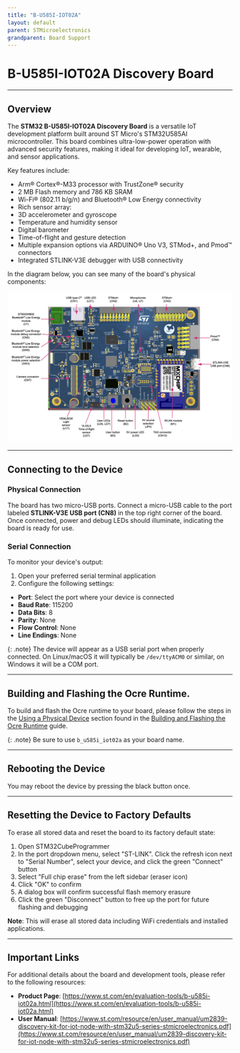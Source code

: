 ```yaml
---
title: "B-U585I-IOT02A"
layout: default
parent: STMicroelectronics 
grandparent: Board Support
---
```


# B-U585I-IOT02A Discovery Board

---

## Overview

The **STM32 B-U585I-IOT02A Discovery Board** is a versatile IoT development platform built around ST Micro's STM32U585AI microcontroller. This board combines ultra-low-power operation with advanced security features, making it ideal for developing IoT, wearable, and sensor applications.

Key features include:
* Arm® Cortex®-M33 processor with TrustZone® security
* 2 MB Flash memory and 786 KB SRAM
* Wi-Fi® (802.11 b/g/n) and Bluetooth® Low Energy connectivity
* Rich sensor array:
 * 3D accelerometer and gyroscope
 * Temperature and humidity sensor
 * Digital barometer
 * Time-of-flight and gesture detection
* Multiple expansion options via ARDUINO® Uno V3, STMod+, and Pmod™ connectors
* Integrated STLINK-V3E debugger with USB connectivity

In the diagram below, you can see many of the board's physical components:

![Board Layout](B-U585I-IOT02A.png)

---

## Connecting to the Device

### Physical Connection
The board has two micro-USB ports. Connect a micro-USB cable to the port labeled **STLINK-V3E USB port (CN8)** in the top right corner of the board. Once connected, power and debug LEDs should illuminate, indicating the board is ready for use.

### Serial Connection
To monitor your device's output:
1. Open your preferred serial terminal application 
2. Configure the following settings:
  * **Port**: Select the port where your device is connected
  * **Baud Rate**: 115200
  * **Data Bits**: 8
  * **Parity**: None
  * **Flow Control**: None
  * **Line Endings**: None

{: .note}
The device will appear as a USB serial port when properly connected. On Linux/macOS it will typically be `/dev/ttyACM0` or similar, on Windows it will be a COM port.

---

## Building and Flashing the Ocre Runtime.

To build and flash the Ocre runtime to your board, please follow the steps in the [Using a Physical Device](../../../quickstart/firmware/hardware) section found in the [Building and Flashing the Ocre Runtime](../../../quickstart/firmware) guide. 

{: .note}
Be sure to use `b_u585i_iot02a` as your board name.

---

## Rebooting the Device

You may reboot the device by pressing the black button once.

---

## Resetting the Device to Factory Defaults
To erase all stored data and reset the board to its factory default state:

1. Open STM32CubeProgrammer
2. In the port dropdown menu, select "ST-LINK". Click the refresh icon next to "Serial Number", select your device, and click the green "Connect" button
3. Select "Full chip erase" from the left sidebar (eraser icon)
4. Click "OK" to confirm
5. A dialog box will confirm successful flash memory erasure
6. Click the green "Disconnect" button to free up the port for future flashing and debugging

**Note**: This will erase all stored data including WiFi credentials and installed applications.

---

## Important Links

For additional details about the board and development tools, please refer to the following resources:

* **Product Page**: [https://www.st.com/en/evaluation-tools/b-u585i-iot02a.html](https://www.st.com/en/evaluation-tools/b-u585i-iot02a.html)
* **User Manual**: [https://www.st.com/resource/en/user_manual/um2839-discovery-kit-for-iot-node-with-stm32u5-series-stmicroelectronics.pdf](https://www.st.com/resource/en/user_manual/um2839-discovery-kit-for-iot-node-with-stm32u5-series-stmicroelectronics.pdf)